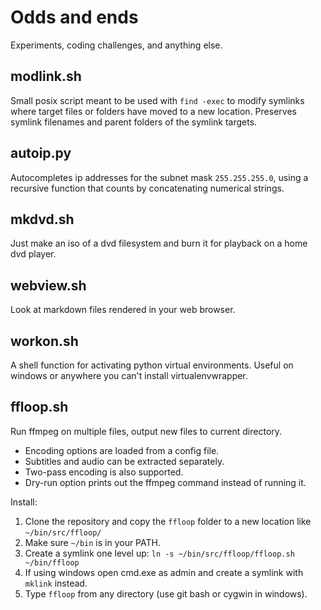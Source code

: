 # Odds and ends

Experiments, coding challenges, and anything else.

## modlink.sh

Small posix script meant to be used with `find -exec` to modify symlinks where target files or folders have moved to a new location. Preserves symlink filenames and parent folders of the symlink targets. 

## autoip.py

Autocompletes ip addresses for the subnet mask `255.255.255.0`, using a recursive function that counts by concatenating numerical strings. 

## mkdvd.sh

Just make an iso of a dvd filesystem and burn it for playback on a home dvd player.

## webview.sh

Look at markdown files rendered in your web browser.

## workon.sh

A shell function for activating python virtual environments. Useful on windows or anywhere you can't install virtualenvwrapper.

## ffloop.sh

Run ffmpeg on multiple files, output new files to current directory. 

- Encoding options are loaded from a config file.
- Subtitles and audio can be extracted separately.
- Two-pass encoding is also supported. 
- Dry-run option prints out the ffmpeg command instead of running it.

Install:

1. Clone the repository and copy the `ffloop` folder to a new location like `~/bin/src/ffloop/`
2. Make sure `~/bin` is in your PATH.
3. Create a symlink one level up: `ln -s ~/bin/src/ffloop/ffloop.sh ~/bin/ffloop` 
4. If using windows open cmd.exe as admin and create a symlink with `mklink` instead.
5. Type `ffloop` from any directory (use git bash or cygwin in windows).

